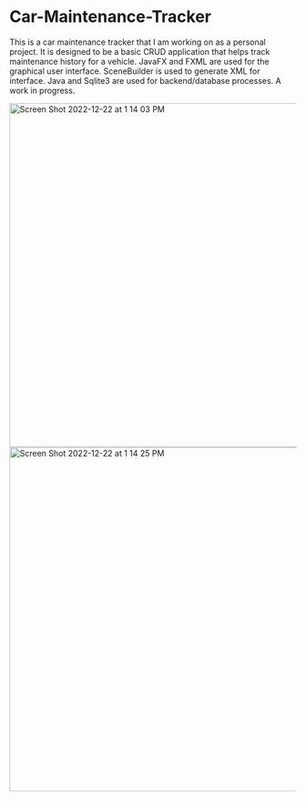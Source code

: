 # Car-Maintenance-Tracker
This is a car maintenance tracker that I am working on as a personal project.
It is designed to be a basic CRUD application that helps track maintenance history for a vehicle.
JavaFX and FXML are used for the graphical user interface. 
SceneBuilder is used to generate XML for interface.
Java and Sqlite3 are used for backend/database processes.
A work in progress.

<img width="604" alt="Screen Shot 2022-12-22 at 1 14 03 PM" src="https://user-images.githubusercontent.com/53359125/209227043-3750e85d-5d26-4c0b-8083-9cff306057c3.png">
<img width="604" alt="Screen Shot 2022-12-22 at 1 14 25 PM" src="https://user-images.githubusercontent.com/53359125/209227082-693f99e0-af4c-49fe-a70d-cf450e2cc986.png">
